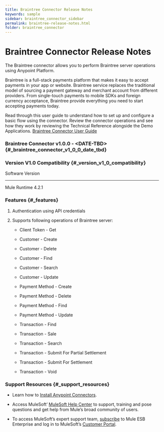 ```yaml
---
title: Braintree Connector Release Notes
keywords: sample
sidebar: braintree_connector_sidebar
permalink: braintree-release-notes.html
folder: braintree_connector
---
```

Braintree Connector Release Notes
=================================

The Braintree connector allows you to perform Braintree server
operations using Anypoint Platform.

Braintree is a full-stack payments platform that makes it easy to accept
payments in your app or website. Braintree service replaces the
traditional model of sourcing a payment gateway and merchant account
from different providers. From single-touch payments to mobile SDKs and
foreign currency acceptance, Braintree provide everything you need to
start accepting payments today.

Read through this user guide to understand how to set up and configure a
basic flow using the connector. Review the connector operations and see
how they work by reviewing the Technical Reference alongside the Demo
Applications. [Braintree Connector User Guide](user-manual.adoc)

### Braintree Connector v1.0.0 - \<DATE-TBD\> {#_braintree_connector_v1_0_0_date_tbd}

### Version V1.0 Compatibility {#_version_v1_0_compatibility}

  Software       Version
  -------------- ---------
  Mule Runtime   4.2.1

### Features {#_features}

1.  Authentication using API credentials

2.  Supports following operations of Braintree server:

    -   Client Token - Get

    -   Customer - Create

    -   Customer - Delete

    -   Customer - Find

    -   Customer - Search

    -   Customer - Update

    -   Payment Method - Create

    -   Payment Method - Delete

    -   Payment Method - Find

    -   Payment Method - Update

    -   Transaction - Find

    -   Transaction - Sale

    -   Transaction - Search

    -   Transaction - Submit For Partial Settlement

    -   Transaction - Submit For Settlement

    -   Transaction - Void

### Support Resources {#_support_resources}

-   Learn how to [Install Anypoint
    Connectors](https://docs.mulesoft.com/anypoint-studio/v/7.1/add-modules-in-studio-to).

-   Access MuleSoft’ [MuleSoft Help
    Center](https://help.mulesoft.com/s/) to support, training and pose
    questions and get help from Mule’s broad community of users.

-   To access MuleSoft’s expert support team,
    [subscribe](http://www.mulesoft.com/mule-esb-subscription) to Mule
    ESB Enterprise and log in to MuleSoft’s [Customer
    Portal](http://www.mulesoft.com/support-login).


